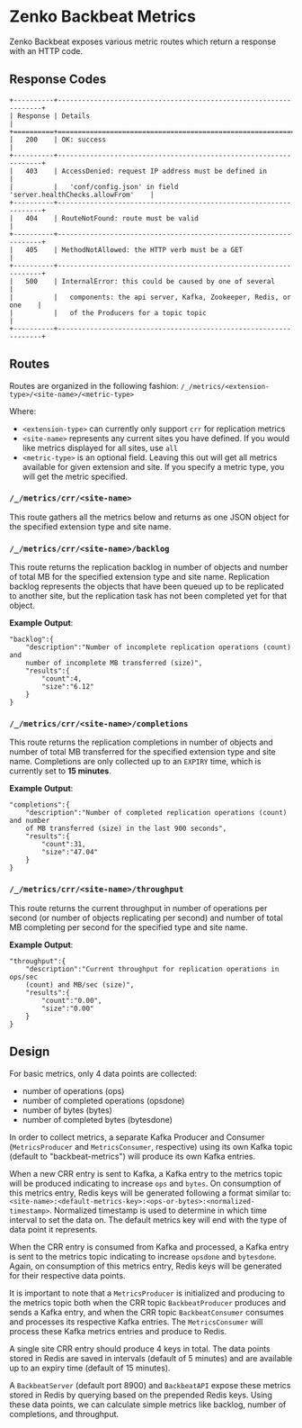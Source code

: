 # Zenko Backbeat Metrics

Zenko Backbeat exposes various metric routes which return a response with an
HTTP code.

## Response Codes

```
+----------+------------------------------------------------------------------+
| Response | Details                                                          |
+==========+==================================================================+
|   200    | OK: success                                                      |
+----------+------------------------------------------------------------------+
|   403    | AccessDenied: request IP address must be defined in              |
|          |   'conf/config.json' in field 'server.healthChecks.allowFrom'    |
+----------+------------------------------------------------------------------+
|   404    | RouteNotFound: route must be valid                               |
+----------+------------------------------------------------------------------+
|   405    | MethodNotAllowed: the HTTP verb must be a GET                    |
+----------+------------------------------------------------------------------+
|   500    | InternalError: this could be caused by one of several            |
|          |   components: the api server, Kafka, Zookeeper, Redis, or one    |
|          |   of the Producers for a topic topic                             |
+----------+------------------------------------------------------------------+
```

## Routes

Routes are organized in the following fashion:
`/_/metrics/<extension-type>/<site-name>/<metric-type>`

Where:

- `<extension-type>` can currently only support `crr` for replication metrics
- `<site-name>` represents any current sites you have defined. If you would like
  metrics displayed for all sites, use `all`
- `<metric-type>` is an optional field. Leaving this out will get all metrics
  available for given extension and site. If you specify a metric type, you will
  get the metric specified.

### `/_/metrics/crr/<site-name>`

This route gathers all the metrics below and returns as one JSON object for the
specified extension type and site name.

### `/_/metrics/crr/<site-name>/backlog`

This route returns the replication backlog in number of objects and number of
total MB for the specified extension type and site name. Replication backlog
represents the objects that have been queued up to be replicated to another
site, but the replication task has not been completed yet for that object.

**Example Output**:

```
"backlog":{
    "description":"Number of incomplete replication operations (count) and
    number of incomplete MB transferred (size)",
    "results":{
        "count":4,
        "size":"6.12"
    }
}
```

### `/_/metrics/crr/<site-name>/completions`

This route returns the replication completions in number of objects and number
of total MB transferred for the specified extension type and site name.
Completions are only collected up to an `EXPIRY` time, which is currently set
to **15 minutes**.

**Example Output**:

```
"completions":{
    "description":"Number of completed replication operations (count) and number
    of MB transferred (size) in the last 900 seconds",
    "results":{
        "count":31,
        "size":"47.04"
    }
}
```

### `/_/metrics/crr/<site-name>/throughput`

This route returns the current throughput in number of operations per second
(or number of objects replicating per second) and number of total MB completing
per second for the specified type and site name.

**Example Output**:

```
"throughput":{
    "description":"Current throughput for replication operations in ops/sec
    (count) and MB/sec (size)",
    "results":{
        "count":"0.00",
        "size":"0.00"
    }
}
```

## Design

For basic metrics, only 4 data points are collected:

- number of operations (ops)
- number of completed operations (opsdone)
- number of bytes (bytes)
- number of completed bytes (bytesdone)

In order to collect metrics, a separate Kafka Producer and Consumer
(`MetricsProducer` and `MetricsConsumer`, respective) using its own Kafka topic
(default to "backbeat-metrics") will produce its own Kafka entries.

When a new CRR entry is sent to Kafka, a Kafka entry to the metrics topic will
be produced indicating to increase `ops` and `bytes`. On consumption of this
metrics entry, Redis keys will be generated following a format similar to:
`<site-name>:<default-metrics-key>:<ops-or-bytes>:<normalized-timestamp>`.
Normalized timestamp is used to determine in which time interval to set the data
on. The default metrics key will end with the type of data point it represents.

When the CRR entry is consumed from Kafka and processed, a Kafka entry is sent
to the metrics topic indicating to increase `opsdone` and `bytesdone`. Again,
on consumption of this metrics entry, Redis keys will be generated for their
respective data points.

It is important to note that a `MetricsProducer` is initialized and producing
to the metrics topic both when the CRR topic `BackbeatProducer` produces and
sends a Kafka entry, and when the CRR topic `BackbeatConsumer` consumes and
processes its respective Kafka entries. The `MetricsConsumer` will process these
Kafka metrics entries and produce to Redis.

A single site CRR entry should produce 4 keys in total. The data points stored
in Redis are saved in intervals (default of 5 minutes) and are available up to
an expiry time (default of 15 minutes).

A `BackbeatServer` (default port 8900) and `BackbeatAPI` expose these metrics
stored in Redis by querying based on the prepended Redis keys. Using these
data points, we can calculate simple metrics like backlog, number of
completions, and throughput.
